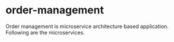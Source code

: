 # order-management
Order management is microservice architecture based application.
Following are the microservices.
